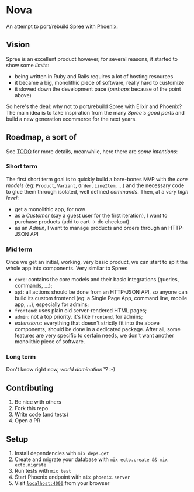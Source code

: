 # Nova

An attempt to port/rebuild [Spree](http://spreecommerce.com) with [Phoenix](http://www.phoenixframework.org/).


## Vision
Spree is an excellent product however,
for several reasons, it started to show some _limits_:

* being written in Ruby and Rails requires a lot of hosting resources
* it became a big, monolithic piece of software, really hard to customize
* it slowed down the development pace (_perhaps_ because of the point above)

So here's the deal: why not to port/rebuild Spree with Elixir and Phoenix? The main
idea is to take inspiration from the many _Spree's good parts_ and build a new
generation ecommerce for the next years.

## Roadmap, a sort of
See [TODO](TODO.md) for more details, meanwhile, here there are _some intentions_:

### Short term
The first short term goal is to quickly build a bare-bones MVP with the _core models_ (eg: `Product`, `Variant`, `Order`, `LineItem`, ...) and the necessary code to glue them through isolated, well defined _commands_. Then, at a _very high level_:

* get a monolithic app, for now
* as a _Customer_ (say a guest user for the first iteration), I want to purchase products (add to cart -> do checkout)
* as an _Admin_, I want to manage products and orders through an HTTP-JSON API

### Mid term
Once we get an initial, working, very basic product, we can start to split the whole app into components. Very similar to Spree:

* `core`: contains the core models and their basic integrations (queries, commands, ...);
* `api`: all actions should be done from an HTTP-JSON API, so anyone can build its custom frontend (eg: a Single Page App, command line, mobile app, ...), especially for admins;
* `frontend`: uses plain old server-rendered HTML pages;
* `admin`: not a top priority. it's like `frontend`, for admins;
* _extensions_: everything that doesn't strictly fit into the above components, should be done in a dedicated package. After all, some features are very specific to certain needs, we don't want another monolithic piece of software.

### Long term
Don't know right now, _world domination™_? :-)

## Contributing
1. Be nice with others
2. Fork this repo
3. Write code (and tests)
4. Open a PR

## Setup

  1. Install dependencies with `mix deps.get`
  2. Create and migrate your database with `mix ecto.create && mix ecto.migrate`
  3. Run tests with `mix test`
  4. Start Phoenix endpoint with `mix phoenix.server`
  5. Visit [`localhost:4000`](http://localhost:4000) from your browser
